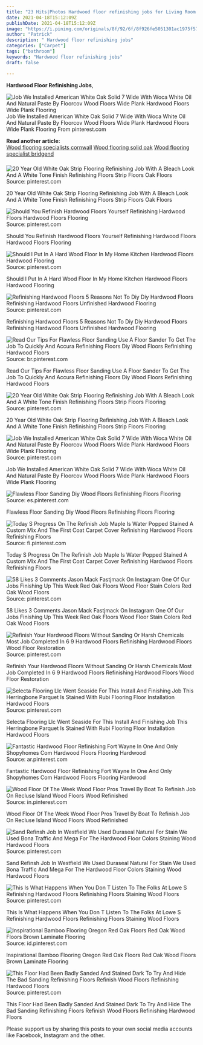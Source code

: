 ```yaml
---
title: "23 Hits|Photos Hardwood floor refinishing jobs for Living Room Design"
date: 2021-04-18T15:12:09Z
publishDate: 2021-04-18T15:12:09Z
image: "https://i.pinimg.com/originals/8f/92/6f/8f926fe5051301ac1975f57c45f337e7.jpg"
author: "Patrick"
description: " Hardwood floor refinishing jobs"
categories: ["Carpet"]
tags: ["bathroom"]
keywords: "Hardwood floor refinishing jobs"
draft: false

---
```

<!-- Head tag Code -->
**Hardwood Floor Refinishing Jobs**, 

![Job We Installed American White Oak Solid 7 Wide With Woca White Oil And Natural Paste By Floorcov Wood Floors Wide Plank Hardwood Floors Wide Plank Flooring](https://i.pinimg.com/originals/73/3b/9f/733b9fa769d65de82b06340ae8303ccf.jpg "Job We Installed American White Oak Solid 7 Wide With Woca White Oil And Natural Paste By Floorcov Wood Floors Wide Plank Hardwood Floors Wide Plank Flooring")
Job We Installed American White Oak Solid 7 Wide With Woca White Oil And Natural Paste By Floorcov Wood Floors Wide Plank Hardwood Floors Wide Plank Flooring From pinterest.com

**Read another article:**  
[Wood flooring specialists cornwall](/wood-flooring-specialists-cornwall/)
[Wood flooring solid oak](/wood-flooring-solid-oak/)
[Wood flooring specialist bridgend](/wood-flooring-specialist-bridgend/)




### 

 


![20 Year Old White Oak Strip Flooring Refinishing Job With A Bleach Look And A White Tone Finish Refinishing Floors Strip Floors Oak Floors](https://i.pinimg.com/originals/ee/02/c4/ee02c47733b916fd2c966a1d117b60c3.jpg "20 Year Old White Oak Strip Flooring Refinishing Job With A Bleach Look And A White Tone Finish Refinishing Floors Strip Floors Oak Floors")
Source: pinterest.com

20 Year Old White Oak Strip Flooring Refinishing Job With A Bleach Look And A White Tone Finish Refinishing Floors Strip Floors Oak Floors  

![Should You Refinish Hardwood Floors Yourself Refinishing Hardwood Floors Hardwood Floors Flooring](https://i.pinimg.com/736x/3e/c3/1c/3ec31c4689a7319cd5a9549c4eb9a132--sanding-wood-floors-refinishing-wood-floors.jpg "Should You Refinish Hardwood Floors Yourself Refinishing Hardwood Floors Hardwood Floors Flooring")
Source: pinterest.com

Should You Refinish Hardwood Floors Yourself Refinishing Hardwood Floors Hardwood Floors Flooring  

![Should I Put In A Hard Wood Floor In My Home Kitchen Hardwood Floors Hardwood Flooring](https://i.pinimg.com/originals/a4/c2/8e/a4c28ebdbc618fea07e4f8216639910f.jpg "Should I Put In A Hard Wood Floor In My Home Kitchen Hardwood Floors Hardwood Flooring")
Source: pinterest.com

Should I Put In A Hard Wood Floor In My Home Kitchen Hardwood Floors Hardwood Flooring  

![Refinishing Hardwood Floors 5 Reasons Not To Diy Diy Hardwood Floors Refinishing Hardwood Floors Unfinished Hardwood Flooring](https://i.pinimg.com/736x/5e/24/86/5e24862f803272bf7aa76245cc7f7ca6.jpg "Refinishing Hardwood Floors 5 Reasons Not To Diy Diy Hardwood Floors Refinishing Hardwood Floors Unfinished Hardwood Flooring")
Source: pinterest.com

Refinishing Hardwood Floors 5 Reasons Not To Diy Diy Hardwood Floors Refinishing Hardwood Floors Unfinished Hardwood Flooring  

![Read Our Tips For Flawless Floor Sanding Use A Floor Sander To Get The Job To Quickly And Accura Refinishing Floors Diy Wood Floors Refinishing Hardwood Floors](https://i.pinimg.com/originals/d7/6c/f6/d76cf6e9387443e5534f5b4496d3b800.png "Read Our Tips For Flawless Floor Sanding Use A Floor Sander To Get The Job To Quickly And Accura Refinishing Floors Diy Wood Floors Refinishing Hardwood Floors")
Source: br.pinterest.com

Read Our Tips For Flawless Floor Sanding Use A Floor Sander To Get The Job To Quickly And Accura Refinishing Floors Diy Wood Floors Refinishing Hardwood Floors  

![20 Year Old White Oak Strip Flooring Refinishing Job With A Bleach Look And A White Tone Finish Refinishing Floors Strip Floors Flooring](https://i.pinimg.com/736x/39/62/06/3962068d3da25b8c730bbef13576c0cd---years-old-year-old.jpg "20 Year Old White Oak Strip Flooring Refinishing Job With A Bleach Look And A White Tone Finish Refinishing Floors Strip Floors Flooring")
Source: pinterest.com

20 Year Old White Oak Strip Flooring Refinishing Job With A Bleach Look And A White Tone Finish Refinishing Floors Strip Floors Flooring  

![Job We Installed American White Oak Solid 7 Wide With Woca White Oil And Natural Paste By Floorcov Wood Floors Wide Plank Hardwood Floors Wide Plank Flooring](https://i.pinimg.com/originals/73/3b/9f/733b9fa769d65de82b06340ae8303ccf.jpg "Job We Installed American White Oak Solid 7 Wide With Woca White Oil And Natural Paste By Floorcov Wood Floors Wide Plank Hardwood Floors Wide Plank Flooring")
Source: pinterest.com

Job We Installed American White Oak Solid 7 Wide With Woca White Oil And Natural Paste By Floorcov Wood Floors Wide Plank Hardwood Floors Wide Plank Flooring  

![Flawless Floor Sanding Diy Wood Floors Refinishing Floors Flooring](https://i.pinimg.com/originals/6f/24/33/6f2433d2e870b72140f57a1b1ca83d51.jpg "Flawless Floor Sanding Diy Wood Floors Refinishing Floors Flooring")
Source: es.pinterest.com

Flawless Floor Sanding Diy Wood Floors Refinishing Floors Flooring  

![Today S Progress On The Refinish Job Maple Is Water Popped Stained A Custom Mix And The First Coat Carpet Cover Refinishing Hardwood Floors Refinishing Floors](https://i.pinimg.com/originals/a8/90/a1/a890a1806d8ece480beedbf5e79b31a2.jpg "Today S Progress On The Refinish Job Maple Is Water Popped Stained A Custom Mix And The First Coat Carpet Cover Refinishing Hardwood Floors Refinishing Floors")
Source: fi.pinterest.com

Today S Progress On The Refinish Job Maple Is Water Popped Stained A Custom Mix And The First Coat Carpet Cover Refinishing Hardwood Floors Refinishing Floors  

![58 Likes 3 Comments Jason Mack Fastjmack On Instagram One Of Our Jobs Finishing Up This Week Red Oak Floors Wood Floor Stain Colors Red Oak Wood Floors](https://i.pinimg.com/originals/ff/f4/58/fff458f954cae49dd3541d4559f7de25.jpg "58 Likes 3 Comments Jason Mack Fastjmack On Instagram One Of Our Jobs Finishing Up This Week Red Oak Floors Wood Floor Stain Colors Red Oak Wood Floors")
Source: pinterest.com

58 Likes 3 Comments Jason Mack Fastjmack On Instagram One Of Our Jobs Finishing Up This Week Red Oak Floors Wood Floor Stain Colors Red Oak Wood Floors  

![Refinish Your Hardwood Floors Without Sanding Or Harsh Chemicals Most Job Completed In 6 9 Hardwood Floors Refinishing Hardwood Floors Wood Floor Restoration](https://i.pinimg.com/736x/b1/20/a4/b120a4169a4d601699ae64f955131f53--project-reality-floor-refinishing.jpg "Refinish Your Hardwood Floors Without Sanding Or Harsh Chemicals Most Job Completed In 6 9 Hardwood Floors Refinishing Hardwood Floors Wood Floor Restoration")
Source: pinterest.com

Refinish Your Hardwood Floors Without Sanding Or Harsh Chemicals Most Job Completed In 6 9 Hardwood Floors Refinishing Hardwood Floors Wood Floor Restoration  

![Selecta Flooring Llc Went Seaside For This Install And Finishing Job This Herringbone Parquet Is Stained With Rubi Flooring Floor Installation Hardwood Floors](https://i.pinimg.com/originals/fc/f0/cb/fcf0cb0598be662fabf1c11a7469c957.jpg "Selecta Flooring Llc Went Seaside For This Install And Finishing Job This Herringbone Parquet Is Stained With Rubi Flooring Floor Installation Hardwood Floors")
Source: pinterest.com

Selecta Flooring Llc Went Seaside For This Install And Finishing Job This Herringbone Parquet Is Stained With Rubi Flooring Floor Installation Hardwood Floors  

![Fantastic Hardwood Floor Refinishing Fort Wayne In One And Only Shopyhomes Com Hardwood Floors Flooring Hardwood](https://i.pinimg.com/474x/b5/40/dd/b540dd6ef2cc907a98611dc016c295e0.jpg "Fantastic Hardwood Floor Refinishing Fort Wayne In One And Only Shopyhomes Com Hardwood Floors Flooring Hardwood")
Source: ar.pinterest.com

Fantastic Hardwood Floor Refinishing Fort Wayne In One And Only Shopyhomes Com Hardwood Floors Flooring Hardwood  

![Wood Floor Of The Week Wood Floor Pros Travel By Boat To Refinish Job On Recluse Island Wood Floors Wood Refinished](https://i.pinimg.com/originals/21/4d/19/214d19c389e849ef8ed3062d26ac5677.jpg "Wood Floor Of The Week Wood Floor Pros Travel By Boat To Refinish Job On Recluse Island Wood Floors Wood Refinished")
Source: in.pinterest.com

Wood Floor Of The Week Wood Floor Pros Travel By Boat To Refinish Job On Recluse Island Wood Floors Wood Refinished  

![Sand Refinsh Job In Westfield We Used Duraseal Natural For Stain We Used Bona Traffic And Mega For The Hardwood Floor Colors Staining Wood Hardwood Floors](https://i.pinimg.com/736x/86/26/c3/8626c32beef87bf332e1327069c9e840--bona-jobs-in.jpg "Sand Refinsh Job In Westfield We Used Duraseal Natural For Stain We Used Bona Traffic And Mega For The Hardwood Floor Colors Staining Wood Hardwood Floors")
Source: pinterest.com

Sand Refinsh Job In Westfield We Used Duraseal Natural For Stain We Used Bona Traffic And Mega For The Hardwood Floor Colors Staining Wood Hardwood Floors  

![This Is What Happens When You Don T Listen To The Folks At Lowe S Refinishing Hardwood Floors Refinishing Floors Staining Wood Floors](https://i.pinimg.com/736x/c7/db/83/c7db83f9d31de1d33a6c636749604d0a.jpg "This Is What Happens When You Don T Listen To The Folks At Lowe S Refinishing Hardwood Floors Refinishing Floors Staining Wood Floors")
Source: pinterest.com

This Is What Happens When You Don T Listen To The Folks At Lowe S Refinishing Hardwood Floors Refinishing Floors Staining Wood Floors  

![Inspirational Bamboo Flooring Oregon Red Oak Floors Red Oak Wood Floors Brown Laminate Flooring](https://i.pinimg.com/originals/d0/b7/11/d0b7117c70e87d616cfd2f619e5c371d.jpg "Inspirational Bamboo Flooring Oregon Red Oak Floors Red Oak Wood Floors Brown Laminate Flooring")
Source: id.pinterest.com

Inspirational Bamboo Flooring Oregon Red Oak Floors Red Oak Wood Floors Brown Laminate Flooring  

![This Floor Had Been Badly Sanded And Stained Dark To Try And Hide The Bad Sanding Refinishing Floors Refinish Wood Floors Refinishing Hardwood Floors](https://i.pinimg.com/originals/8f/92/6f/8f926fe5051301ac1975f57c45f337e7.jpg "This Floor Had Been Badly Sanded And Stained Dark To Try And Hide The Bad Sanding Refinishing Floors Refinish Wood Floors Refinishing Hardwood Floors")
Source: pinterest.com

This Floor Had Been Badly Sanded And Stained Dark To Try And Hide The Bad Sanding Refinishing Floors Refinish Wood Floors Refinishing Hardwood Floors  

Please support us by sharing this posts to your own social media accounts like Facebook, Instagram and the other.

